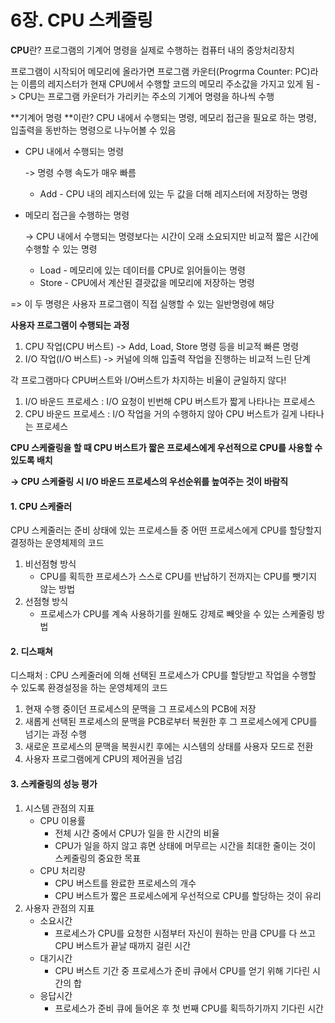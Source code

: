 # 6장. CPU 스케줄링

**CPU**란? 프로그램의 기계어 명령을 실제로 수행하는 컴퓨터 내의 중앙처리장치

프로그램이 시작되어 메모리에 올라가면 프로그램 카운터(Progrma Counter: PC)라는 이름의 레지스터가 현재 CPU에서 수행할 코드의 메모리 주소값을 가지고 있게 됨 -> CPU는 프로그램 카운터가 가리키는 주소의 기계어 명령을 하나씩 수행

**기계어 명령 **이란? CPU 내에서 수행되는 명령, 메모리 접근을 필요로 하는 명령, 입출력을 동반하는 명령으로 나누어볼 수 있음

- CPU 내에서 수행되는 명령 

  -> 명령 수행 속도가 매우 빠름

  - Add - CPU 내의 레지스터에 있는 두 값을 더해 레지스터에 저장하는 명령

- 메모리 접근을 수행하는 명령 

  -> CPU 내에서 수행되는 명령보다는 시간이 오래 소요되지만 비교적 짧은 시간에 수행할 수 있는 명령

  - Load - 메모리에 있는 데이터를 CPU로 읽어들이는 명령
  - Store - CPU에서 계산된 결괏값을 메모리에 저장하는 명령

=> 이 두 명령은 사용자 프로그램이 직접 실행할 수 있는 일반명령에 해당

**사용자 프로그램이 수행되는 과정**

1. CPU 작업(CPU 버스트) -> Add, Load, Store 명령 등을 비교적 빠른 명령
2. I/O 작업(I/O 버스트) -> 커널에 의해 입출력 작업을 진행하는 비교적 느린 단계

각 프로그램마다 CPU버스트와 I/O버스트가 차지하는 비율이 균일하지 않다!

1. I/O 바운드 프로세스 : I/O 요청이 빈번해 CPU 버스트가 짧게 나타나는 프로세스
2. CPU 바운드 프로세스 : I/O 작업을 거의 수행하지 않아 CPU 버스트가 길게 나타나는 프로세스

**CPU 스케줄링을 할 때 CPU 버스트가 짧은 프로세스에게 우선적으로 CPU를 사용할 수 있도록 배치**

**-> CPU 스케줄링 시 I/O 바운드 프로세스의 우선순위를 높여주는 것이 바람직**



#### 1. CPU 스케줄러

CPU 스케줄러는 준비 상태에 있는 프로세스들 중 어떤 프로세스에게 CPU를 할당할지 결정하는 운영체제의 코드

1. 비선점형 방식
   - CPU를 획득한 프로세스가 스스로 CPU를 반납하기 전까지는 CPU를 뺏기지 않는 방법
2. 선점형 방식
   - 프로세스가 CPU를 계속 사용하기를 원해도 강제로 빼앗을 수 있는 스케줄링 방법



#### 2. 디스패쳐

디스패처 : CPU 스케줄러에 의해 선택된 프로세스가 CPU를 할당받고 작업을 수행할 수 있도록 환경설정을 하는 운영체제의 코드

1. 현재 수행 중이던  프로세스의 문맥을 그 프로세스의 PCB에 저장
2. 새롭게 선택된 프로세스의 문맥을 PCB로부터 복원한 후 그 프로세스에게 CPU를 넘기는 과정 수행
3. 새로운 프로세스의 문맥을 복원시킨 후에는 시스템의 상태를 사용자 모드로 전환
4. 사용자 프로그램에게 CPU의 제어권을 넘김



#### 3. 스케줄링의 성능 평가

1. 시스템 관점의 지표
   - CPU 이용률 
     - 전체 시간 중에서 CPU가 일을 한 시간의 비율
     - CPU가 일을 하지 않고 휴면 상태에 머무르는 시간을 최대한 줄이는 것이 스케줄링의 중요한 목표
   - CPU 처리량
     - CPU 버스트를 완료한 프로세스의 개수
     - CPU 버스트가 짧은 프로세스에게 우선적으로 CPU를 할당하는 것이 유리
2. 사용자 관점의 지표
   - 소요시간
     - 프로세스가 CPU를 요청한 시점부터 자신이 원하는 만큼 CPU를 다 쓰고 CPU 버스트가 끝날 때까지 걸린 시간
   - 대기시간
     - CPU 버스트 기간 중 프로세스가 준비 큐에서 CPU를 얻기 위해 기다린 시간의 합
   - 응답시간
     - 프로세스가 준비 큐에 들어온 후 첫 번째 CPU를 획득하기까지 기다린 시간